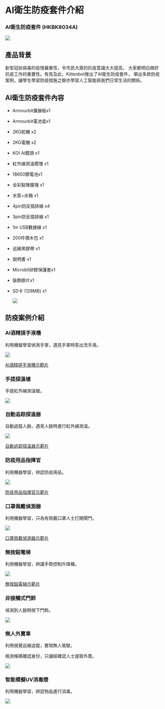 # AI衛生防疫套件介紹

### AI衛生防疫套件 (HKBK8034A)

![](./images/all.png)

## 產品背景

新型冠狀病毒的疫情嚴重性，令市民大眾的抗疫意識大大提高，
大家都明白做好抗疫工作的重要性。有見及此，Kittenbot推出了AI衛生防疫套件，
舉出多款防疫案例，讓學生學習防疫措施之餘亦學習人工智能與我們日常生活的關係。


## AI衛生防疫套件內容

- Armourbit擴展板x1

- Armourbit電池盒x1

- 2KG舵機 x2

- 2KG電機 x2

- KOI AI鏡頭 x1

- 紅外線測溫模塊 x1

- 18650鋰電池x1

- 全彩點陣魔塊 x1

- 水泵+水箱 x1

- 4pin防反插排線 x4

- 3pin防反插排線 x1

- 1m USB數據線 x1

- 200件積木包 x1

- 巡線黑膠帶 x1

- 說明書 x1

- Microbit矽膠保護套x1

- 裝飾膠片x1

- SD卡 (128MB) x1

  ![](./images/AIHealthComponentList.png)

## 防疫案例介紹

### AI酒精搓手液機

利用機器學習偵測手掌，遇見手掌時泵出洗手液。

![](./images/wash.png)

[AI酒精搓手液機示範片](https://youtu.be/onL8VfX7MMo)

### 手提探溫槍

手提紅外線測溫槍。

![](./images/tempgun.png)

### 自動追踪探溫器

自動追蹤人臉，遇見人臉時進行紅外線測溫。

![](./images/tempdesk.png)

[自動追踪探溫器示範片](https://youtu.be/3xKiPECyDeo)

### 防疫用品指揮官

利用機器學習，辨認防疫用品。

![](./images/command.png)

[防疫用品指揮官示範片](https://youtu.be/ZkUQEeERP5w)

### 口罩佩戴偵測器

利用機器學習，只為有佩戴口罩人士打開閘門。

![](./images/maskdoor.png)

[口罩佩戴偵測器示範片](https://youtu.be/QdFkcH57gtw)

### 無按鈕電梯

利用機器學習，辨識手勢控制升降機。

![](./images/lift.png)

[無按鈕電梯示範片](https://youtu.be/EjaEEezd9rQ)

### 非接觸式門鈴

偵測到人臉時按下門鈴。

![](./images/bell.png)

### 無人外賣車

利用視覺巡線追蹤，實現無人駕駛。

檢測條碼確認身份，只讓經確認人士提取外賣。

![](./images/car.png)

### 智能模擬UV消毒燈

利用機器學習，辨認物品進行消毒。

![](./images/uvlight.png)